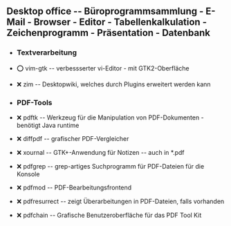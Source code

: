 ##  Desktop office  -- Büroprogrammsammlung - E-Mail - Browser - Editor - Tabellenkalkulation - Zeichenprogramm - Präsentation - Datenbank

- ###  Textverarbeitung

- :o:  vim-gtk  --	verbessserter vi-Editor - mit GTK2-Oberfläche
- :x:  zim  --		Desktopwiki, welches durch Plugins erweitert werden kann


- ###  PDF-Tools

- :x:  pdftk  --	Werkzeug für die Manipulation von PDF-Dokumenten - benötigt Java runtime
- :x:  diffpdf  --	grafischer PDF-Vergleicher
- :x:  xournal  --	GTK+-Anwendung für Notizen -- auch in *.pdf
- :x:  pdfgrep  --	grep-artiges Suchprogramm für PDF-Dateien für die Konsole
- :x:  pdfmod  --	PDF-Bearbeitungsfrontend
- :x:  pdfresurrect  -- zeigt Überarbeitungen in PDF-Dateien, falls vorhanden
- :x:  pdfchain  --	Grafische Benutzeroberfläche für das PDF Tool Kit


